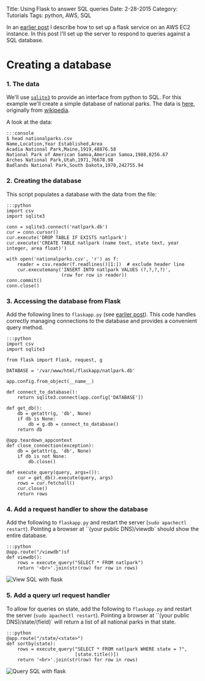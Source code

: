 Title: Using Flask to answer SQL queries
Date: 2-28-2015
Category: Tutorials
Tags: python, AWS, SQL

In an [earlier post]({filename}/flask-on-ec2.md) I describe how to set up a flask service on an AWS EC2 instance. In this post I'll set up the server to respond to queries against a SQL database.

# Creating a database

### 1. The data

We'll use [`sqlite3`](https://docs.python.org/2/library/sqlite3.html) to provide an interface from python to SQL. For this example we'll create a simple database of national parks. The data is [here](/data/nationalparks.csv), originally from [wikipedia](http://en.wikipedia.org/wiki/List_of_areas_in_the_United_States_National_Park_System#National_parks).

A look at the data:

    :::console
    $ head nationalparks.csv
    Name,Location,Year Established,Area
    Acadia National Park,Maine,1919,48876.58
    National Park of American Samoa,American Samoa,1988,8256.67
    Arches National Park,Utah,1971,76678.98
    Badlands National Park,South Dakota,1978,242755.94

### 2. Creating the database

This script populates a database with the data from the file:

    :::python
    import csv
    import sqlite3

    conn = sqlite3.connect('natlpark.db')
    cur = conn.cursor()
    cur.execute('DROP TABLE IF EXISTS natlpark')
    cur.execute('CREATE TABLE natlpark (name text, state text, year integer, area float)')

    with open('nationalparks.csv', 'r') as f:
        reader = csv.reader(f.readlines()[1:])  # exclude header line
        cur.executemany('INSERT INTO natlpark VALUES (?,?,?,?)',
                        (row for row in reader))
    conn.commit()
    conn.close()

### 3. Accessing the database from Flask

Add the following lines to `flaskapp.py` (see [earlier post]({filename}/flask-on-ec2.md)). This code handles correctly managing connections to the database and provides a convenient query method.

    :::python
    import csv
    import sqlite3

    from flask import Flask, request, g

    DATABASE = '/var/www/html/flaskapp/natlpark.db'

    app.config.from_object(__name__)

    def connect_to_database():
        return sqlite3.connect(app.config['DATABASE'])

    def get_db():
        db = getattr(g, 'db', None)
        if db is None:
            db = g.db = connect_to_database()
        return db

    @app.teardown_appcontext
    def close_connection(exception):
        db = getattr(g, 'db', None)
        if db is not None:
            db.close()

    def execute_query(query, args=()):
        cur = get_db().execute(query, args)
        rows = cur.fetchall()
        cur.close()
        return rows

### 4. Add a request handler to show the database

Add the following to `flaskapp.py` and restart the server (`sudo apachectl restart`). Pointing a browser at ``(your public DNS)/viewdb` should show the entire database.

    :::python
    @app.route("/viewdb")sf
    def viewdb():
        rows = execute_query("SELECT * FROM natlpark")
        return '<br>'.join(str(row) for row in rows)

<img src="/extra/images/flasksql/viewdb.png" title="View SQL with flask">

### 5. Add a query url request handler

To allow for queries on state, add the following to `flaskapp.py` and restart the server (`sudo apachectl restart`). Pointing a browser at ``(your public DNS)/state/(field)` will return a list of all national parks in that state.

    :::python
    @app.route("/state/<state>")
    def sortby(state):
        rows = execute_query("SELECT * FROM natlpark WHERE state = ?",
                             [state.title()])
        return '<br>'.join(str(row) for row in rows)

<img src="/extra/images/flasksql/statequery.png" title="Query SQL with flask">
